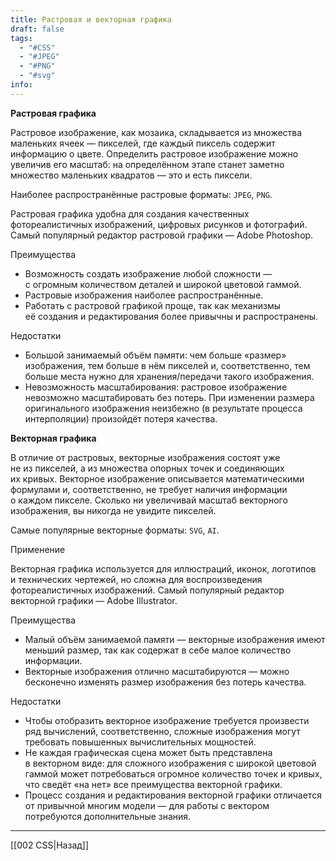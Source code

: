 ```yaml
---
title: Растровая и векторная графика
draft: false
tags:
  - "#CSS"
  - "#JPEG"
  - "#PNG"
  - "#svg"
info:
---
```

**Растровая графика**

Растровое изображение, как мозаика, складывается из множества маленьких ячеек — пикселей, где каждый пиксель содержит информацию о цвете. Определить растровое изображение можно увеличив его масштаб: на определённом этапе станет заметно множество маленьких квадратов — это и есть пиксели.

Наиболее распространённые растровые форматы: `JPEG`, `PNG`.

Растровая графика удобна для создания качественных фотореалистичных изображений, цифровых рисунков и фотографий. Самый популярный редактор растровой графики — Adobe Photoshop.

Преимущества

- Возможность создать изображение любой сложности — с огромным количеством деталей и широкой цветовой гаммой.
- Растровые изображения наиболее распространённые.
- Работать с растровой графикой проще, так как механизмы её создания и редактирования более привычны и распространены.

Недостатки

- Большой занимаемый объём памяти: чем больше «размер» изображения, тем больше в нём пикселей и, соответственно, тем больше места нужно для хранения/передачи такого изображения.
- Невозможность масштабирования: растровое изображение невозможно масштабировать без потерь. При изменении размера оригинального изображения неизбежно (в результате процесса интерполяции) произойдёт потеря качества.

**Векторная графика**

В отличие от растровых, векторные изображения состоят уже не из пикселей, а из множества опорных точек и соединяющих их кривых. Векторное изображение описывается математическими формулами и, соответственно, не требует наличия информации о каждом пикселе. Сколько ни увеличивай масштаб векторного изображения, вы никогда не увидите пикселей.

Самые популярные векторные форматы: `SVG`, `AI`.

Применение

Векторная графика используется для иллюстраций, иконок, логотипов и технических чертежей, но сложна для воспроизведения фотореалистичных изображений. Самый популярный редактор векторной графики — Adobe Illustrator.

Преимущества

- Малый объём занимаемой памяти — векторные изображения имеют меньший размер, так как содержат в себе малое количество информации.
- Векторные изображения отлично масштабируются — можно бесконечно изменять размер изображения без потерь качества.

Недостатки

- Чтобы отобразить векторное изображение требуется произвести ряд вычислений, соответственно, сложные изображения могут требовать повышенных вычислительных мощностей.
- Не каждая графическая сцена может быть представлена в векторном виде: для сложного изображения с широкой цветовой гаммой может потребоваться огромное количество точек и кривых, что сведёт «на нет» все преимущества векторной графики.
- Процесс создания и редактирования векторной графики отличается от привычной многим модели — для работы с вектором потребуются дополнительные знания.

---

[[002 CSS|Назад]]
